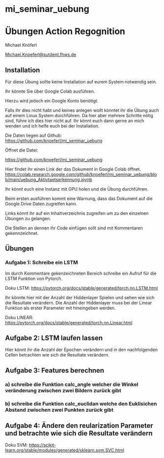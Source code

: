 # mi_seminar_uebung

# Übungen Action Regognition

Michael Knöferl

Michael.Knoeferl@sutdent.fhws.de

## Installation

Für diese Übung sollte keine Installation auf eurem System notwendig sein.

Ihr könnte Sie über Google Colab ausführen. 

Hierzu wird jedoch ein Google Konto benötigt.

Falls ihr dies nicht habt und keines anlegen wollt könntet ihr die Übung auch auf einem Linux System durchführen.
Da hier aber mehrere Schritte nötig sind, führe ich dies hier nicht auf. Ihr könnt euch dann gerne an mich wenden und ich helfe euch bei der Installation.

Die Daten liegen auf Github:
https://github.com/knoeferl/mi_seminar_uebung

Öffnet die Datei:

https://github.com/knoeferl/mi_seminar_uebung

Hier findet ihr einen Link der das Dokument in Google Colab öffnet.
https://colab.research.google.com/github/knoeferl/mi_seminar_uebung/blob/main/uebung_Aktivtaetserkennung.ipynb

Ihr könnt euch eine Instanz mit GPU holen und die Übung durchführen.

Beim ersten ausführen kommt eine Warnung, dass das Dokument auf die Google Drive Daten zugreifen kann.

Links könnt ihr auf ein Inhaltverzeichnis zugreifen um zu den einzelnen Übungen zu gelangen.

Die Stellen an dennen ihr Code einfügen sollt sind mit Kommentaren gekennzeichnet.


## Übungen

### Aufgabe 1: Schreibe ein LSTM

Im durch Kommentare gekenzeichneten Bereich schreibe ein Aufruf für die LSTM Funktion von Pytorch.

Doku LSTM: https://pytorch.org/docs/stable/generated/torch.nn.LSTM.html

Ihr könnte hier mit der Anzahl der Hiddenlayer Spielen und sehen wie sich die Resultate verändern.
Die Anzahl der Hiddenlayer muss bei der Linear Funktion als erster Parameter mit hineingeben werden.

Doku LINEAR: https://pytorch.org/docs/stable/generated/torch.nn.Linear.html

## Aufgabe 2: LSTM laufen lassen
Hier könnt ihr die Anzahl der Epochen verändern und in den nachfolgenden Cellen betrachten wie sich die Resultate verändern.

## Aufgabe 3: Features berechnen

### a) schreibe die Funktion calc_angle welcher  die Winkel veränderung zwischen zwei Bildern zurück gibt

### b) schreibe die Funktion calc_euclidan welche den Euklisichen Abstand zwischen zwei Punkten zurück gibt

## Aufgabe 4: Ändere den reularization Parameter und betrachte wie sich die Resultate verändern

Doku SVM: https://scikit-learn.org/stable/modules/generated/sklearn.svm.SVC.html
